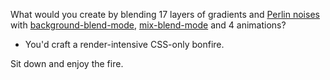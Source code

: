 What would you create by blending 17 layers of gradients and [Perlin noises](https://en.wikipedia.org/wiki/Perlin_noise) with [background-blend-mode](https://developer.mozilla.org/en-US/docs/Web/CSS/background-blend-mode), [mix-blend-mode](https://developer.mozilla.org/en-US/docs/Web/CSS/mix-blend-mode) and 4 animations?

-   You'd craft a render-intensive CSS-only bonfire.

Sit down and enjoy the fire.
